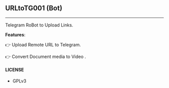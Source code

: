 ## URLtoTG001 (Bot)
---

Telegram RoBot to Upload Links.

**Features**:

👉 Upload Remote URL to Telegram.

👉 Convert Document media to Video .

#### LICENSE
- GPLv3
